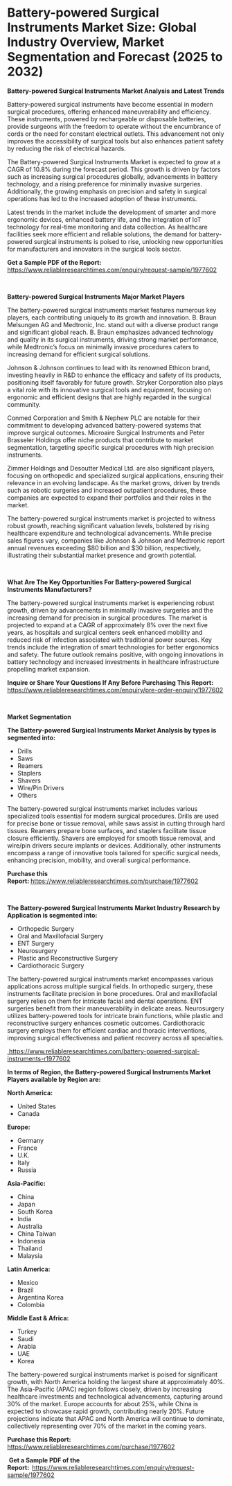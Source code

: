 <p><h1>Battery-powered Surgical Instruments Market Size: Global Industry Overview, Market Segmentation and Forecast (2025 to 2032)</h1></p><p><strong>Battery-powered Surgical Instruments Market Analysis and Latest Trends</strong></p>
<p><p>Battery-powered surgical instruments have become essential in modern surgical procedures, offering enhanced maneuverability and efficiency. These instruments, powered by rechargeable or disposable batteries, provide surgeons with the freedom to operate without the encumbrance of cords or the need for constant electrical outlets. This advancement not only improves the accessibility of surgical tools but also enhances patient safety by reducing the risk of electrical hazards.</p><p>The Battery-powered Surgical Instruments Market is expected to grow at a CAGR of 10.8% during the forecast period. This growth is driven by factors such as increasing surgical procedures globally, advancements in battery technology, and a rising preference for minimally invasive surgeries. Additionally, the growing emphasis on precision and safety in surgical operations has led to the increased adoption of these instruments.</p><p>Latest trends in the market include the development of smarter and more ergonomic devices, enhanced battery life, and the integration of IoT technology for real-time monitoring and data collection. As healthcare facilities seek more efficient and reliable solutions, the demand for battery-powered surgical instruments is poised to rise, unlocking new opportunities for manufacturers and innovators in the surgical tools sector.</p></p>
<p><strong>Get a Sample PDF of the Report:&nbsp;</strong> <a href="https://www.reliableresearchtimes.com/enquiry/request-sample/1977602?utm_campaign=3025&utm_medium=2&utm_source=Github&utm_content=ia&utm_term=16042025&utm_id=battery-powered-surgical-instruments">https://www.reliableresearchtimes.com/enquiry/request-sample/1977602</a></p>
<p>&nbsp;</p>
<p><strong>Battery-powered Surgical Instruments Major Market Players</strong></p>
<p><p>The battery-powered surgical instruments market features numerous key players, each contributing uniquely to its growth and innovation. B. Braun Melsungen AG and Medtronic, Inc. stand out with a diverse product range and significant global reach. B. Braun emphasizes advanced technology and quality in its surgical instruments, driving strong market performance, while Medtronic’s focus on minimally invasive procedures caters to increasing demand for efficient surgical solutions.</p><p>Johnson & Johnson continues to lead with its renowned Ethicon brand, investing heavily in R&D to enhance the efficacy and safety of its products, positioning itself favorably for future growth. Stryker Corporation also plays a vital role with its innovative surgical tools and equipment, focusing on ergonomic and efficient designs that are highly regarded in the surgical community.</p><p>Conmed Corporation and Smith & Nephew PLC are notable for their commitment to developing advanced battery-powered systems that improve surgical outcomes. Microaire Surgical Instruments and Peter Brasseler Holdings offer niche products that contribute to market segmentation, targeting specific surgical procedures with high precision instruments.</p><p>Zimmer Holdings and Desoutter Medical Ltd. are also significant players, focusing on orthopedic and specialized surgical applications, ensuring their relevance in an evolving landscape. As the market grows, driven by trends such as robotic surgeries and increased outpatient procedures, these companies are expected to expand their portfolios and their roles in the market.</p><p>The battery-powered surgical instruments market is projected to witness robust growth, reaching significant valuation levels, bolstered by rising healthcare expenditure and technological advancements. While precise sales figures vary, companies like Johnson & Johnson and Medtronic report annual revenues exceeding $80 billion and $30 billion, respectively, illustrating their substantial market presence and growth potential.</p></p>
<p>&nbsp;</p>
<p><strong>What Are The Key Opportunities For Battery-powered Surgical Instruments Manufacturers?</strong></p>
<p><p>The battery-powered surgical instruments market is experiencing robust growth, driven by advancements in minimally invasive surgeries and the increasing demand for precision in surgical procedures. The market is projected to expand at a CAGR of approximately 8% over the next five years, as hospitals and surgical centers seek enhanced mobility and reduced risk of infection associated with traditional power sources. Key trends include the integration of smart technologies for better ergonomics and safety. The future outlook remains positive, with ongoing innovations in battery technology and increased investments in healthcare infrastructure propelling market expansion.</p></p>
<p><strong>Inquire or Share Your Questions If Any Before Purchasing This Report:</strong> <a href="https://www.reliableresearchtimes.com/enquiry/pre-order-enquiry/1977602?utm_campaign=3025&utm_medium=2&utm_source=Github&utm_content=ia&utm_term=16042025&utm_id=battery-powered-surgical-instruments">https://www.reliableresearchtimes.com/enquiry/pre-order-enquiry/1977602</a></p>
<p>&nbsp;</p>
<p><strong>Market Segmentation</strong></p>
<p><strong>The Battery-powered Surgical Instruments Market Analysis by types is segmented into:</strong></p>
<p><ul><li>Drills</li><li>Saws</li><li>Reamers</li><li>Staplers</li><li>Shavers</li><li>Wire/Pin Drivers</li><li>Others</li></ul></p>
<p><p>The battery-powered surgical instruments market includes various specialized tools essential for modern surgical procedures. Drills are used for precise bone or tissue removal, while saws assist in cutting through hard tissues. Reamers prepare bone surfaces, and staplers facilitate tissue closure efficiently. Shavers are employed for smooth tissue removal, and wire/pin drivers secure implants or devices. Additionally, other instruments encompass a range of innovative tools tailored for specific surgical needs, enhancing precision, mobility, and overall surgical performance.</p></p>
<p><strong>Purchase this Report:&nbsp;</strong><a href="https://www.reliableresearchtimes.com/purchase/1977602?utm_campaign=3025&utm_medium=2&utm_source=Github&utm_content=ia&utm_term=16042025&utm_id=battery-powered-surgical-instruments">https://www.reliableresearchtimes.com/purchase/1977602</a></p>
<p>&nbsp;</p>
<p><strong>The Battery-powered Surgical Instruments Market Industry Research by Application is segmented into:</strong></p>
<p><ul><li>Orthopedic Surgery</li><li>Oral and Maxillofacial Surgery</li><li>ENT Surgery</li><li>Neurosurgery</li><li>Plastic and Reconstructive Surgery</li><li>Cardiothoracic Surgery</li></ul></p>
<p><p>The battery-powered surgical instruments market encompasses various applications across multiple surgical fields. In orthopedic surgery, these instruments facilitate precision in bone procedures. Oral and maxillofacial surgery relies on them for intricate facial and dental operations. ENT surgeries benefit from their maneuverability in delicate areas. Neurosurgery utilizes battery-powered tools for intricate brain functions, while plastic and reconstructive surgery enhances cosmetic outcomes. Cardiothoracic surgery employs them for efficient cardiac and thoracic interventions, improving surgical effectiveness and patient recovery across all specialties.</p></p>
<p><a href="https://www.reliableresearchtimes.com/battery-powered-surgical-instruments-r1977602?utm_campaign=3025&utm_medium=2&utm_source=Github&utm_content=ia&utm_term=16042025&utm_id=battery-powered-surgical-instruments">&nbsp;https://www.reliableresearchtimes.com/battery-powered-surgical-instruments-r1977602</a></p>
<p><strong>In terms of Region, the Battery-powered Surgical Instruments Market Players available by Region are:</strong></p>
<p>
    <p> <strong> North America: </strong>
        <ul>
            <li>United States</li>
            <li>Canada</li>
        </ul>
        </p> 
    <p> <strong> Europe: </strong>
        <ul>
            <li>Germany</li>
            <li>France</li>
            <li>U.K.</li>
            <li>Italy</li>
            <li>Russia</li>
        </ul>
        </p> 
    <p> <strong> Asia-Pacific: </strong>
        <ul>
            <li>China</li>
            <li>Japan</li>
            <li>South Korea</li>
            <li>India</li>
            <li>Australia</li>
            <li>China Taiwan</li>
            <li>Indonesia</li>
            <li>Thailand</li>
            <li>Malaysia</li>
        </ul>
        </p> 
    <p> <strong> Latin America: </strong>
        <ul>
            <li>Mexico</li>
            <li>Brazil</li>
            <li>Argentina Korea</li>
            <li>Colombia</li>
        </ul>
        </p> 
    <p> <strong> Middle East & Africa: </strong>
        <ul>
            <li>Turkey</li>
            <li>Saudi</li>
            <li>Arabia</li>
            <li>UAE</li>
            <li>Korea</li>
        </ul>
    </p>
    </p>
<p><p>The battery-powered surgical instruments market is poised for significant growth, with North America holding the largest share at approximately 40%. The Asia-Pacific (APAC) region follows closely, driven by increasing healthcare investments and technological advancements, capturing around 30% of the market. Europe accounts for about 25%, while China is expected to showcase rapid growth, contributing nearly 20%. Future projections indicate that APAC and North America will continue to dominate, collectively representing over 70% of the market in the coming years.</p></p>
<p><strong>Purchase this Report: </strong><a href="https://www.reliableresearchtimes.com/purchase/1977602?utm_campaign=3025&utm_medium=2&utm_source=Github&utm_content=ia&utm_term=16042025&utm_id=battery-powered-surgical-instruments">https://www.reliableresearchtimes.com/purchase/1977602</a></p>
<p>&nbsp;<strong>Get a Sample PDF of the Report:&nbsp;&nbsp;</strong><a href="https://www.reliableresearchtimes.com/enquiry/request-sample/1977602?utm_campaign=3025&utm_medium=2&utm_source=Github&utm_content=ia&utm_term=16042025&utm_id=battery-powered-surgical-instruments">https://www.reliableresearchtimes.com/enquiry/request-sample/1977602</a></p>
<p><strong></strong></p>
<p><p></p><p></p><p></p></p>
